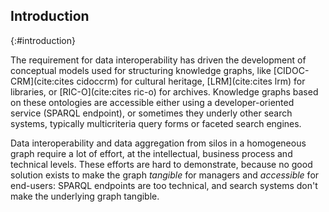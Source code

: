 ## Introduction
{:#introduction}

The requirement for data interoperability has driven the development of conceptual models used for structuring knowledge graphs, like [CIDOC-CRM](cite:cites cidoccrm) for cultural heritage, [LRM](cite:cites lrm) for libraries, or [RIC-O](cite:cites ric-o) for archives. Knowledge graphs based on these ontologies are accessible either using a developer-oriented service (SPARQL endpoint), or sometimes they underly other search systems, typically multicriteria query forms or faceted search engines.

Data interoperability and data aggregation from silos in a homogeneous graph require a lot of effort, at the intellectual, business process and technical levels. These efforts are hard to demonstrate, because no good solution exists to make the graph *tangible* for managers and *accessible* for end-users: SPARQL endpoints are too technical, and search systems don't make the underlying graph tangible.

